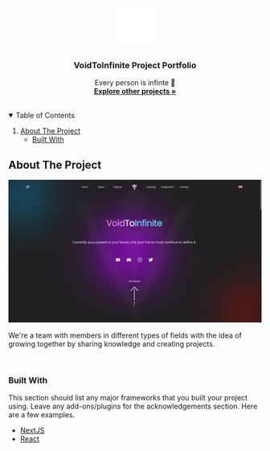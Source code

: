 <!--
*** Thanks for checking out the Best-README-Template. If you have a suggestion
*** that would make this better, please fork the repo and create a pull request
*** or simply open an issue with the tag "enhancement".
*** Thanks again! Now go create something AMAZING! :D
*** README TEMPLATE MADE BY https://github.com/othneildrew/Best-README-Template
-->

<!-- PROJECT LOGO -->
<br />
<p align="center">
  <a href="https://github.com/VoidToInfinite">
    <img src="images/logo.svg" alt="Logo" width="80" height="80">
  </a>

  <h3 align="center">VoidToInfinite Project Portfolio</h3>
  <p align="center">
    Every person is infinte 🤩
    <br />
    <a href="https://github.com/VoidToInfinite"><strong>Explore other projects »</strong></a>
    <br />
    <br />
  </p>
</p>

<!-- TABLE OF CONTENTS -->
<details open="open">
  <summary>Table of Contents</summary>
  <ol>
    <li>
      <a href="#about-the-project">About The Project</a>
      <ul>
        <li><a href="#built-with">Built With</a></li>
      </ul>
    </li>
  </ol>
</details>

<!-- ABOUT THE PROJECT -->
## About The Project
[![Product Name Screen Shot][product-screenshot]](https://voidtoinfinite.github.io)

We're a team with members in different types of fields with the idea of growing together by sharing knowledge and creating projects.

<br />

### Built With

This section should list any major frameworks that you built your project using. Leave any add-ons/plugins for the acknowledgements section. Here are a few examples.
* [NextJS](https://nextjs.org)
* [React](https://create-react-app.dev)

<!-- MARKDOWN LINKS & IMAGES -->
[product-screenshot]: images/screenshot.png
